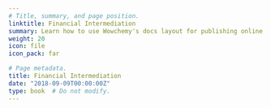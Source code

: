 ```yaml
---
# Title, summary, and page position.
linktitle: Financial Intermediation
summary: Learn how to use Wowchemy's docs layout for publishing online courses, software documentation, and tutorials.
weight: 20
icon: file
icon_pack: far

# Page metadata.
title: Financial Intermediation
date: "2018-09-09T00:00:00Z"
type: book  # Do not modify.
---
```


